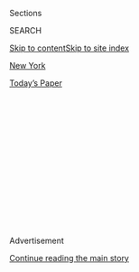 <div id="app">

<div>

<div>

<div>

<div class="NYTAppHideMasthead css-1q2w90k e1suatyy0">

<div class="section css-ui9rw0 e1suatyy2">

<div class="css-eph4ug er09x8g0">

<div class="css-6n7j50">

</div>

<span class="css-1dv1kvn">Sections</span>

<div class="css-10488qs">

<span class="css-1dv1kvn">SEARCH</span>

</div>

[Skip to content](#site-content)[Skip to site index](#site-index)

</div>

<div id="masthead-section-label" class="css-1wr3we4 eaxe0e00">

[New
York](https://www.nytimes.com/section/nyregion)

</div>

<div class="css-10698na e1huz5gh0">

</div>

</div>

<div id="masthead-bar-one" class="section hasLinks css-15hmgas e1csuq9d3">

<div class="css-uqyvli e1csuq9d0">

</div>

<div class="css-1uqjmks e1csuq9d1">

</div>

<div class="css-9e9ivx">

[](https://myaccount.nytimes.com/auth/login?response_type=cookie&client_id=vi)

</div>

<div class="css-1bvtpon e1csuq9d2">

[Today’s
Paper](https://www.nytimes.com/section/todayspaper)

</div>

</div>

</div>

</div>

<div data-aria-hidden="false">

<div id="site-content" data-role="main">

<div>

<div class="css-1aor85t" style="opacity:0.000000001;z-index:-1;visibility:hidden">

<div class="css-1hqnpie">

<div class="css-epjblv">

<span class="css-17xtcya">[New
York](/section/nyregion)</span><span class="css-x15j1o">|</span><span class="css-fwqvlz">Chimpanzee
Attack Victim Who Got Face Transplant Is
Hospitalized</span>

</div>

<div class="css-k008qs">

<div class="css-1iwv8en">

<span class="css-18z7m18"></span>

<div>

</div>

</div>

<span class="css-1n6z4y">https://nyti.ms/1T3oEhx</span>

<div class="css-1705lsu">

<div class="css-4xjgmj">

<div class="css-4skfbu" data-role="toolbar" data-aria-label="Social Media Share buttons, Save button, and Comments Panel with current comment count" data-testid="share-tools">

  - 
  - 
  - 
  - 
    
    <div class="css-6n7j50">
    
    </div>

  - 

</div>

</div>

</div>

</div>

</div>

</div>

<div id="NYT_TOP_BANNER_REGION" class="css-13pd83m">

</div>

<div id="top-wrapper" class="css-1sy8kpn">

<div id="top-slug" class="css-l9onyx">

Advertisement

</div>

[Continue reading the main
story](#after-top)

<div class="ad top-wrapper" style="text-align:center;height:100%;display:block;min-height:250px">

<div id="top" class="place-ad" data-position="top" data-size-key="top">

</div>

</div>

<div id="after-top">

</div>

</div>

<div id="sponsor-wrapper" class="css-1hyfx7x">

<div id="sponsor-slug" class="css-19vbshk">

Supported by

</div>

[Continue reading the main
story](#after-sponsor)

<div id="sponsor" class="ad sponsor-wrapper" style="text-align:center;height:100%;display:block">

</div>

<div id="after-sponsor">

</div>

</div>

<div class="css-1vkm6nb ehdk2mb0">

# Chimpanzee Attack Victim Who Got Face Transplant Is Hospitalized

</div>

<div class="css-79elbk" data-testid="photoviewer-wrapper">

<div class="css-z3e15g" data-testid="photoviewer-wrapper-hidden">

</div>

<div class="css-1a48zt4 ehw59r15" data-testid="photoviewer-children">

![<span class="css-16f3y1r e13ogyst0" data-aria-hidden="true">Charla
Nash, shown in 2015, received a full-face transplant after being
attacked by a
chimpanzee.</span><span class="css-cnj6d5 e1z0qqy90" itemprop="copyrightHolder"><span class="css-1ly73wi e1tej78p0">Credit...</span><span><span>Charles
Krupa/Associated
Press</span></span></span>](https://static01.nyt.com/images/2016/05/06/us/06xp-face_web1/06xp-face_web1-articleLarge.jpg?quality=75&auto=webp&disable=upscale)

</div>

</div>

<div class="css-xt80pu e12qa4dv0">

<div class="css-18e8msd">

<div class="css-vp77d3 epjyd6m0">

<div class="css-1baulvz">

By [<span class="css-1baulvz last-byline" itemprop="name">Liam
Stack</span>](http://www.nytimes.com/by/liam-stack)

</div>

</div>

  - May 5,
    2016

  - 
    
    <div class="css-4xjgmj">
    
    <div class="css-d8bdto" data-role="toolbar" data-aria-label="Social Media Share buttons, Save button, and Comments Panel with current comment count" data-testid="share-tools">
    
      - 
      - 
      - 
      - 
        
        <div class="css-6n7j50">
        
        </div>
    
      - 
    
    </div>
    
    </div>

</div>

</div>

<div class="section meteredContent css-1r7ky0e" name="articleBody" itemprop="articleBody">

<div class="css-1fanzo5 StoryBodyCompanionColumn">

<div class="css-53u6y8">

A woman who underwent a full-face transplant in 2011 after she was
mauled by a chimpanzee was back in the hospital on Wednesday after her
body began to reject the transplanted tissue in her face, doctors said.

Charla Nash, 62, was participating in a research study designed to
determine whether tissue transplant patients could be weaned off
traditional anti-rejection drugs when her immune system began to attack
her facial tissue, Brigham and Women’s Hospital in Boston said in a
[statement](http://www.brighamandwomens.org/About_BWH/publicaffairs/news/facetransplant/facetransplantnash.aspx).

Ms. Nash was in no danger of losing her face, however, Dr. Bohdan
Pomahac, the hospital’s director of plastic surgery transplantation,
said in a statement. He said she was “experiencing a moderate rejection
episode.”

“The viability of Charla’s face transplant is not in jeopardy,” he said.
“Overall, she is doing well.”

</div>

</div>

<div class="css-1fanzo5 StoryBodyCompanionColumn">

<div class="css-53u6y8">

Ms. Nash lost her hands, lips, nose and eyes when [she was viciously
attacked](http://www.nytimes.com/2009/02/17/world/americas/17iht-chimp.1.20241928.html)
by a friend’s pet chimpanzee in Stamford, Conn., in 2009. The animal, a
14-year-old named Travis who was something of a local celebrity, was
shot and killed the day of the attack when he opened the door of a
police car and threatened [an
officer](http://www.nytimes.com/2010/02/25/nyregion/25chimp.html) seated
inside.

Ms. Nash received a full-face transplant at Brigham and Women’s Hospital
two years later. She got a new forehead, nasal structure, nose, lips,
nerves, facial skin and facial muscles. Her sight never returned.
Doctors also performed a double hand transplant but both hands “failed
to thrive” and were removed, [the hospital
said](http://www.brighamandwomens.org/About_BWH/publicaffairs/news/facetransplant/FactSheet_June2011.pdf).

With Ms. Nash’s body beginning to reject her face, Dr. Pomahac said she
would be removed from the research study.

“She has resumed her original medication, and will most likely leave the
hospital in the next day or two,” he said. “We expect this rejection
episode to be resolved within the coming week.”

</div>

</div>

<div class="css-1fanzo5 StoryBodyCompanionColumn">

<div class="css-53u6y8">

In the
[statement](http://www.brighamandwomens.org/About_BWH/publicaffairs/news/facetransplant/facetransplantnash.aspx)
released by the hospital, Ms. Nash said she never felt unwell and had
not realized that her body was rejecting the transplanted tissue.

“I appreciate everyone’s concern,” she said. “I feel perfect. I didn’t
even know I was having a rejection episode.”

Shelly Sindland, a spokeswoman for Ms. Nash, said the only sign of
trouble was a few “red patches” that a medical team observed on her
face. Her doctors then did a biopsy and discovered that her immune
system was attacking the transplanted tissue.

The drug study that Ms. Nash was participating in was funded by the
Defense Department to improve quality of life for service members who
return from war with serious injuries, Ms. Sindland said. In a
statement, Ms. Nash said she was disappointed to be leaving the study.

“I am proud of my contributions to date, and am hopeful that it will
help those wounded serving our country and others needing transplants in
the future,” she said.

Ms. Sindland said Ms. Nash saw her participation in the study as a way
to celebrate the “miracle” of her survival after the chimpanzee attack.

“She wants to make sure that it wasn’t in vain and that her life stands
for something,” Ms. Sindland said. “That’s why she wanted to participate
in this study.”

</div>

</div>

</div>

<div>

</div>

<div>

</div>

<div>

</div>

<div>

<div id="bottom-wrapper" class="css-1ede5it">

<div id="bottom-slug" class="css-l9onyx">

Advertisement

</div>

[Continue reading the main
story](#after-bottom)

<div id="bottom" class="ad bottom-wrapper" style="text-align:center;height:100%;display:block;min-height:90px">

</div>

<div id="after-bottom">

</div>

</div>

</div>

</div>

</div>

## Site Index

<div>

</div>

## Site Information Navigation

  - [© <span>2020</span> <span>The New York Times
    Company</span>](https://help.nytimes.com/hc/en-us/articles/115014792127-Copyright-notice)

<!-- end list -->

  - [NYTCo](https://www.nytco.com/)
  - [Contact
    Us](https://help.nytimes.com/hc/en-us/articles/115015385887-Contact-Us)
  - [Work with us](https://www.nytco.com/careers/)
  - [Advertise](https://nytmediakit.com/)
  - [T Brand Studio](http://www.tbrandstudio.com/)
  - [Your Ad
    Choices](https://www.nytimes.com/privacy/cookie-policy#how-do-i-manage-trackers)
  - [Privacy](https://www.nytimes.com/privacy)
  - [Terms of
    Service](https://help.nytimes.com/hc/en-us/articles/115014893428-Terms-of-service)
  - [Terms of
    Sale](https://help.nytimes.com/hc/en-us/articles/115014893968-Terms-of-sale)
  - [Site
    Map](https://spiderbites.nytimes.com)
  - [Help](https://help.nytimes.com/hc/en-us)
  - [Subscriptions](https://www.nytimes.com/subscription?campaignId=37WXW)

</div>

</div>

</div>

</div>
